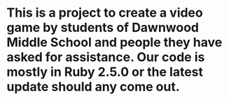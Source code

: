 # This is a project to create a video game by students of Dawnwood Middle School and people they have asked for assistance. Our code is mostly in Ruby 2.5.0 or the latest update should any come out.
